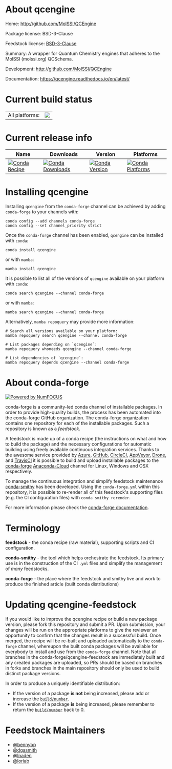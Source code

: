 About qcengine
==============

Home: http://github.com/MolSSI/QCEngine

Package license: BSD-3-Clause

Feedstock license: [BSD-3-Clause](https://github.com/conda-forge/qcengine-feedstock/blob/main/LICENSE.txt)

Summary: A wrapper for Quantum Chemistry engines that adheres to the MolSSI (molssi.org) QCSchema.

Development: http://github.com/MolSSI/QCEngine

Documentation: https://qcengine.readthedocs.io/en/latest/

Current build status
====================


<table><tr><td>All platforms:</td>
    <td>
      <a href="https://dev.azure.com/conda-forge/feedstock-builds/_build/latest?definitionId=6012&branchName=main">
        <img src="https://dev.azure.com/conda-forge/feedstock-builds/_apis/build/status/qcengine-feedstock?branchName=main">
      </a>
    </td>
  </tr>
</table>

Current release info
====================

| Name | Downloads | Version | Platforms |
| --- | --- | --- | --- |
| [![Conda Recipe](https://img.shields.io/badge/recipe-qcengine-green.svg)](https://anaconda.org/conda-forge/qcengine) | [![Conda Downloads](https://img.shields.io/conda/dn/conda-forge/qcengine.svg)](https://anaconda.org/conda-forge/qcengine) | [![Conda Version](https://img.shields.io/conda/vn/conda-forge/qcengine.svg)](https://anaconda.org/conda-forge/qcengine) | [![Conda Platforms](https://img.shields.io/conda/pn/conda-forge/qcengine.svg)](https://anaconda.org/conda-forge/qcengine) |

Installing qcengine
===================

Installing `qcengine` from the `conda-forge` channel can be achieved by adding `conda-forge` to your channels with:

```
conda config --add channels conda-forge
conda config --set channel_priority strict
```

Once the `conda-forge` channel has been enabled, `qcengine` can be installed with `conda`:

```
conda install qcengine
```

or with `mamba`:

```
mamba install qcengine
```

It is possible to list all of the versions of `qcengine` available on your platform with `conda`:

```
conda search qcengine --channel conda-forge
```

or with `mamba`:

```
mamba search qcengine --channel conda-forge
```

Alternatively, `mamba repoquery` may provide more information:

```
# Search all versions available on your platform:
mamba repoquery search qcengine --channel conda-forge

# List packages depending on `qcengine`:
mamba repoquery whoneeds qcengine --channel conda-forge

# List dependencies of `qcengine`:
mamba repoquery depends qcengine --channel conda-forge
```


About conda-forge
=================

[![Powered by
NumFOCUS](https://img.shields.io/badge/powered%20by-NumFOCUS-orange.svg?style=flat&colorA=E1523D&colorB=007D8A)](https://numfocus.org)

conda-forge is a community-led conda channel of installable packages.
In order to provide high-quality builds, the process has been automated into the
conda-forge GitHub organization. The conda-forge organization contains one repository
for each of the installable packages. Such a repository is known as a *feedstock*.

A feedstock is made up of a conda recipe (the instructions on what and how to build
the package) and the necessary configurations for automatic building using freely
available continuous integration services. Thanks to the awesome service provided by
[Azure](https://azure.microsoft.com/en-us/services/devops/), [GitHub](https://github.com/),
[CircleCI](https://circleci.com/), [AppVeyor](https://www.appveyor.com/),
[Drone](https://cloud.drone.io/welcome), and [TravisCI](https://travis-ci.com/)
it is possible to build and upload installable packages to the
[conda-forge](https://anaconda.org/conda-forge) [Anaconda-Cloud](https://anaconda.org/)
channel for Linux, Windows and OSX respectively.

To manage the continuous integration and simplify feedstock maintenance
[conda-smithy](https://github.com/conda-forge/conda-smithy) has been developed.
Using the ``conda-forge.yml`` within this repository, it is possible to re-render all of
this feedstock's supporting files (e.g. the CI configuration files) with ``conda smithy rerender``.

For more information please check the [conda-forge documentation](https://conda-forge.org/docs/).

Terminology
===========

**feedstock** - the conda recipe (raw material), supporting scripts and CI configuration.

**conda-smithy** - the tool which helps orchestrate the feedstock.
                   Its primary use is in the construction of the CI ``.yml`` files
                   and simplify the management of *many* feedstocks.

**conda-forge** - the place where the feedstock and smithy live and work to
                  produce the finished article (built conda distributions)


Updating qcengine-feedstock
===========================

If you would like to improve the qcengine recipe or build a new
package version, please fork this repository and submit a PR. Upon submission,
your changes will be run on the appropriate platforms to give the reviewer an
opportunity to confirm that the changes result in a successful build. Once
merged, the recipe will be re-built and uploaded automatically to the
`conda-forge` channel, whereupon the built conda packages will be available for
everybody to install and use from the `conda-forge` channel.
Note that all branches in the conda-forge/qcengine-feedstock are
immediately built and any created packages are uploaded, so PRs should be based
on branches in forks and branches in the main repository should only be used to
build distinct package versions.

In order to produce a uniquely identifiable distribution:
 * If the version of a package **is not** being increased, please add or increase
   the [``build/number``](https://docs.conda.io/projects/conda-build/en/latest/resources/define-metadata.html#build-number-and-string).
 * If the version of a package **is** being increased, please remember to return
   the [``build/number``](https://docs.conda.io/projects/conda-build/en/latest/resources/define-metadata.html#build-number-and-string)
   back to 0.

Feedstock Maintainers
=====================

* [@bennybp](https://github.com/bennybp/)
* [@dgasmith](https://github.com/dgasmith/)
* [@lnaden](https://github.com/lnaden/)
* [@loriab](https://github.com/loriab/)

